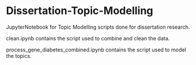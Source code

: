 # Dissertation-Topic-Modelling
JupyterNotebook for Topic Modelling scripts done for dissertation research.

clean.ipynb contains the script used to combine and clean the data.

process_gene_diabetes_combined.ipynb contains the script used to model the topics. 
